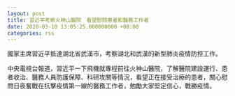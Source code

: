 ```yaml
---
layout: post
title: 習近平考察火神山醫院　看望慰問患者和醫務工作者
date: 2020-03-10 13:05:25.000000000 +08:00
categories: rss
---
```


國家主席習近平抵達湖北省武漢市，考察湖北和武漢的新型肺炎疫情防控工作。

中央電視台報道，習近平一下飛機就專程前往火神山醫院，了解醫院建設運行、患者收治、醫務人員防護保障、科研攻關等情況，看望正在接受治療的患者，關心慰問日夜奮戰在抗擊疫情第一線的醫務工作者，勉勵大家堅定信心，戰勝疫情。
